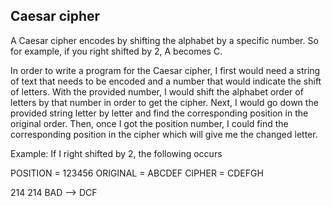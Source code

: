 ## Caesar cipher

A Caesar cipher encodes by shifting the alphabet by a specific number. So for example, if you right shifted by 2, A becomes C.

In order to write a program for the Caesar cipher, I first would need a string of text that needs to be encoded and a number that would indicate the shift of letters. With the provided number, I would shift the alphabet order of letters by that number in order to get the cipher.
Next, I would go down the provided string letter by letter and find the corresponding position in the original order. Then, once I got the position number, I could find the corresponding position in the cipher which will give me the changed letter.

Example:
If I right shifted by 2, the following occurs

POSITION = 123456
ORIGINAL = ABCDEF
CIPHER   = CDEFGH

214     214
BAD --> DCF
